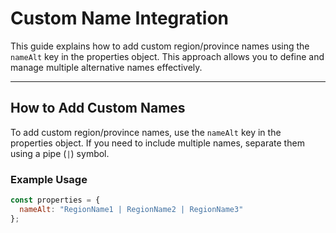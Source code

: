 # Custom Name Integration

This guide explains how to add custom region/province names using the `nameAlt` key in the properties object. This approach allows you to define and manage multiple alternative names effectively.

---

## How to Add Custom Names

To add custom region/province names, use the `nameAlt` key in the properties object. If you need to include multiple names, separate them using a pipe (`|`) symbol.

### Example Usage

```javascript
const properties = {
  nameAlt: "RegionName1 | RegionName2 | RegionName3"
};
